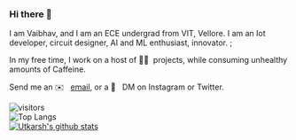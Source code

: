 ### Hi there 👋

I am Vaibhav, and I am an ECE undergrad from VIT, Vellore. I am an Iot developer, circuit designer, AI and ML enthusiast, innovator. ;

In my free time, I work on a host of 🤞🏻&nbsp; projects, while consuming unhealthy amounts of Caffeine.

Send me an ✉️ &nbsp; [email](mailto:vaibhavk05092001@gmail.com), or a 💬 &nbsp; DM on Instagram or Twitter.


![visitors](https://visitor-badge.laobi.icu/badge?page_id=Vaibhavvk7)<br/>
![Top Langs](https://github-readme-stats.vercel.app/api/top-langs/?username=Vaibhavvk7&hide=html&bg_color=161b22&text_color=ffffff)<br>
[![Utkarsh's github stats](https://github-readme-stats.vercel.app/api?username=Vaibhavvk7&bg_color=161b22&text_color=ffffff)](https://github.com/anuraghazra/github-readme-stats)

